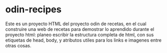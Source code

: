 # odin-recipes
Este es un proyecto HTML del proyecto odin de recetas, en el cual construire una web de recetas para demostrar lo aprendido durante el proyecto html: planeo escribir la estructura completa de html, con sus etiquetas de head, body, y atributos utiles para los links e imagenes entre otras cosas.
